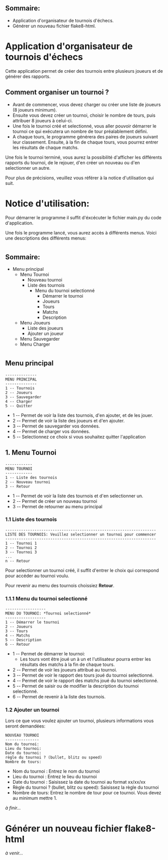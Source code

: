 ## Sommaire:
- Application d'organisateur de tournois d'échecs.
- Générer un nouveau fichier flake8-html.

# Application d'organisateur de tournois d'échecs

Cette application permet de créer des tournois entre plusieurs joueurs et de générer des rapports.

## Comment organiser un tournoi ?
- Avant de commencer, vous devez charger ou créer une liste de joueurs (8 joueurs minimum).
- Ensuite vous devez créer un tournoi, choisir le nombre de tours, puis attribuer 8 joueurs à celui-ci.
- Une fois le tournoi créé et selectionné, vous aller pouvoir démarrer le tournoi ce qui exécutera un nombre de tour préalablement défini.
- A chaque tours, le programme générera des paires de joueurs suivant leur classement. Ensuite, à la fin de chaque tours, vous pourrez entrer les résultats de chaque matchs.

Une fois le tournoi terminé, vous aurez la possibilité d'afficher les différents rapports du tournoi, de le rejouer, d'en créer un nouveau ou d'en selectionner un autre.

Pour plus de précisions, veuillez vous référer à la notice d'utilisation qui suit.

#

# Notice d'utilisation:
Pour démarrer le programme il suffit d'éxcécuter le fichier main.py du code d'application.

Une fois le programme lancé, vous aurez accès à différents menus. Voici une descriptions des différents menus:
#

## Sommaire:
- Menu principal
  - Menu Tournoi
     - Nouveau tournoi
     - Liste des tournois
        - Menu du tournoi selectionné
           - Démarrer le tournoi
           - Joueurs
           - Tours
           - Matchs
           - Description
  - Menu Joueurs
    - Liste des joueurs
    - Ajouter un joueur
  - Menu Sauvegarder
  - Menu Charger
#
## Menu principal
```
--------------
MENU PRINCIPAL
--------------
1 -- Tournois
2 -- Joueurs
3 -- Sauvegarder
4 -- Charger
5 -- Quitter
```
- 1 -- Permet de voir la liste des tournois, d'en ajouter, et de les jouer.
- 2 -- Permet de voir la liste des joueurs et d'en ajouter.
- 3 -- Permet de sauvegarder vos données.
- 4 -- Permet de charger vos données.
- 5 -- Selectionnez ce choix si vous souhaitez quitter l'application
  
## 1. Menu Tournoi
```
------------
MENU TOURNOI
------------
1 -- Liste des tournois
2 -- Nouveau tournoi
3 -- Retour
```
- 1 -- Permet de voir la liste des tournois et d'en selectionner un.
- 2 -- Permet de créer un nouveau tournoi
- 3 -- Permet de retourner au menu principal

### 1.1 Liste des tournois
```
-------------------------------------------------------------------
LISTE DES TOURNOIS: Veuillez selectionner un tournoi pour commencer
-------------------------------------------------------------------
1 -- Tournoi 1
2 -- Tournoi 2
3 -- Tournoi 3
...
n -- Retour
```
Pour selectionner un tournoi créé, il suffit d'entrer le choix qui correspond pour accéder au tournoi voulu.

Pour revenir au menu des tournois choissiez **Retour**.

### 1.1.1 Menu du tournoi selectionné
```
------------------
MENU DU TOURNOI: *Tournoi selectionné*
------------------
1 -- Démarrer le tournoi
2 -- Joueurs
3 -- Tours
4 -- Matchs
5 -- Description
6 -- Retour
```
- 1 -- Permet de démarrer le tournoi:
  - Les tours vont être joué un à un et l'utilisateur pourra entrer les résultats des matchs à la fin de chaque tours.
- 2 -- Permet de voir les joueurs attribué au tournoi.
- 3 -- Permet de voir le rapport des tours joué du tournoi selectionné.
- 4 -- Permet de voir le rapport des matchs joué du tournoi selectionné.
- 5 -- Permet de saisir ou de modifier la description du tournoi selectionné.
- 6 -- Permet de revenir à la liste des tournois.

### 1.2 Ajouter un tournoi
Lors ce que vous voulez ajouter un tournoi, plusieurs informations vous seront demandées:
```
NOUVEAU TOURNOI
---------------
Nom du tournoi:
Lieu du tournoi: 
Date du tournoi: 
règle du tournoi ? (bullet, blitz ou speed) 
Nombre de tours:
```
- Nom du tournoi : Entrez le nom du tournoi
- Lieu du tournoi : Entrez le lieu du tournoi
- Date du tournoi : Saisissez la date du tournoi au format xx/xx/xx
- Règle du tournoi ? (bullet, blitz ou speed): Saisissez la règle du tournoi
- Nombre de tours: Entrez le nombre de tour pour ce tournoi. Vous devez au minimum mettre 1.

*à finir...*

# Générer un nouveau fichier flake8-html

*à venir...*